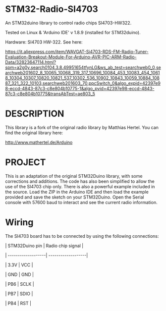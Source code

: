 # STM32-Radio-SI4703
An STM32duino library to control radio chips SI4703-HW322.

Tested on Linux & 'Arduino IDE' v 1.8.9 (installed for STM32duino).

Hardware: SI4703 HW-322. See here:

https://it.aliexpress.com/item/WAVGAT-Si4703-RDS-FM-Radio-Tuner-Evaluation-Breakout-Module-For-Arduino-AVR-PIC-ARM-Radio-Data/32823647114.html?spm=a2g0y.search0104.3.8.49951654tfynLG&ws_ab_test=searchweb0_0,searchweb201602_8_10065_10068_319_317_10696_10084_453_10083_454_10618_10304_10307_10820_10821_537_10302_536_10902_10843_10059_10884_10887_321_322_10103,searchweb201603_70,ppcSwitch_0&algo_expid=42397e98-eccd-4843-87c3-c8e804b10775-1&algo_pvid=42397e98-eccd-4843-87c3-c8e804b10775&transAbTest=ae803_5

# DESCRIPTION
This library is a fork of the original radio library by Matthias Hertel. You can find the original library here:

http://www.mathertel.de/Arduino

# PROJECT
This is an adaptation of the original STM32Duino library, with some corrections and additions. The code has also been simplified to allow the use of the SI4703 chip only. There is also a powerful example included in the source. Load the ZIP in the Arduino IDE and then load the example provided and save the sketch on your STM32Duino.
Open the Serial console with 57600 baud to interact and see the current radio information.

# Wiring
The SI4703 board has to be connected by using the following connections:

| STM32Duino pin     | Radio chip signal  |

| -------------------| -------------------|

| 3.3V               | VCC                | 

| GND                | GND                | 

| PB6                | SCLK               | 

| PB7                | SDIO               | 

| PB4                | RST                |





